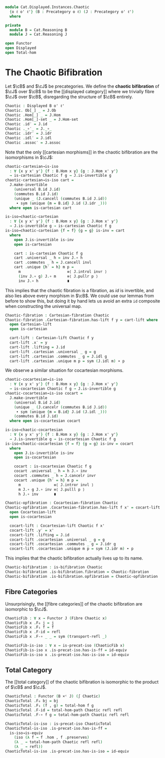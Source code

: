 <!--
```agda
open import Cat.Displayed.Bifibration
open import Cat.Displayed.Cocartesian
open import Cat.Displayed.Cartesian
open import Cat.Functor.Equivalence
open import Cat.Instances.Product
open import Cat.Displayed.Fibre
open import Cat.Displayed.Total
open import Cat.Displayed.Base
open import Cat.Prelude

import Cat.Reasoning
```
-->

```agda
module Cat.Displayed.Instances.Chaotic
  {o ℓ o' ℓ'} (B : Precategory o ℓ) (J : Precategory o' ℓ')
  where

private
  module B = Cat.Reasoning B
  module J = Cat.Reasoning J

open Functor
open Displayed
open Total-hom
```

# The Chaotic Bifibration

Let $\cB$ and $\cJ$ be precategories. We define the
**chaotic bifibration** of $\cJ$ over $\cB$ to be the [[displayed
category]] where we trivially fibre $\cJ$ over $\cB$, disregarding the
structure of $\cB$ entirely.

```agda
Chaotic : Displayed B o' ℓ'
Chaotic. Ob[_] _ = J.Ob
Chaotic .Hom[_] _ = J.Hom
Chaotic .Hom[_]-set _ = J.Hom-set
Chaotic .id′ = J.id
Chaotic ._∘′_ = J._∘_
Chaotic .idr′ = J.idr
Chaotic .idl′ = J.idl
Chaotic .assoc′ = J.assoc
```

Note that the only [[cartesian morphisms]] in the chaotic bifibration are
the isomorphisms in $\cJ$:

```agda
chaotic-cartesian→is-iso
  : ∀ {x y x' y'} {f : B.Hom x y} {g : J.Hom x' y'}
  → is-cartesian Chaotic f g → J.is-invertible g
chaotic-cartesian→is-iso cart =
  J.make-invertible
    (universal B.id J.id)
    (commutes B.id J.id)
    (unique _ (J.cancell (commutes B.id J.id))
     ∙ sym (unique {m = B.id} J.id (J.idr _)))
  where open is-cartesian cart

is-iso→chaotic-cartesian
  : ∀ {x y x' y'} {f : B.Hom x y} {g : J.Hom x' y'}
  → J.is-invertible g → is-cartesian Chaotic f g
is-iso→chaotic-cartesian {f = f} {g = g} is-inv = cart
  where
    open J.is-invertible is-inv
    open is-cartesian

    cart : is-cartesian Chaotic f g
    cart .universal _ h = inv J.∘ h
    cart .commutes _ h = J.cancell invl
    cart .unique {h′ = h} m p =
      m                     ≡⟨ J.introl invr ⟩
      (inv J.∘ g) J.∘ m     ≡⟨ J.pullr p ⟩
      inv J.∘ h             ∎
```

This implies that the chaotic fibration is a fibration, as $id$ is
invertible, and also lies above every morphism in $\cB$. We could
use our lemmas from before to show this, but doing it by hand lets
us avoid an extra `id` composite when constructing the universal map.

```agda
Chaotic-fibration : Cartesian-fibration Chaotic
Chaotic-fibration .Cartesian-fibration.has-lift f y = cart-lift where
  open Cartesian-lift
  open is-cartesian

  cart-lift : Cartesian-lift Chaotic f y
  cart-lift .x′ = y
  cart-lift .lifting = J.id
  cart-lift .cartesian .universal _ g = g
  cart-lift .cartesian .commutes _ g = J.idl g
  cart-lift .cartesian .unique m p = sym (J.idl m) ∙ p
```

We observe a similar situation for cocartesian morphisms.

```agda
chaotic-cocartesian→is-iso
  : ∀ {x y x' y'} {f : B.Hom x y} {g : J.Hom x' y'}
  → is-cocartesian Chaotic f g → J.is-invertible g
chaotic-cocartesian→is-iso cocart =
  J.make-invertible
    (universal B.id J.id)
    (unique _ (J.cancelr (commutes B.id J.id))
     ∙ sym (unique {m = B.id} J.id (J.idl _)))
    (commutes B.id J.id)
  where open is-cocartesian cocart

is-iso→chaotic-cocartesian
  : ∀ {x y x' y'} {f : B.Hom x y} {g : J.Hom x' y'}
  → J.is-invertible g → is-cocartesian Chaotic f g
is-iso→chaotic-cocartesian {f = f} {g = g} is-inv = cocart
  where
    open J.is-invertible is-inv
    open is-cocartesian

    cocart : is-cocartesian Chaotic f g
    cocart .universal _ h = h J.∘ inv
    cocart .commutes _ h = J.cancelr invr
    cocart .unique {h′ = h} m p =
      m               ≡⟨ J.intror invl ⟩
      m J.∘ g J.∘ inv ≡⟨ J.pulll p ⟩
      h J.∘ inv       ∎

Chaotic-opfibration : Cocartesian-fibration Chaotic
Chaotic-opfibration .Cocartesian-fibration.has-lift f x' = cocart-lift where
  open Cocartesian-lift
  open is-cocartesian

  cocart-lift : Cocartesian-lift Chaotic f x'
  cocart-lift .y′ = x'
  cocart-lift .lifting = J.id
  cocart-lift .cocartesian .universal _ g = g
  cocart-lift .cocartesian .commutes _ g = J.idr g
  cocart-lift .cocartesian .unique m p = sym (J.idr m) ∙ p
```

This implies that the chaotic bifibration actually lives up to its name.

```agda
Chaotic-bifibration : is-bifibration Chaotic
Chaotic-bifibration .is-bifibration.fibration = Chaotic-fibration
Chaotic-bifibration .is-bifibration.opfibration = Chaotic-opfibration
```

## Fibre Categories

Unsurprisingly, the [[fibre categories]] of the chaotic bifibration are
isomorphic to $\cJ$.

```agda
ChaoticFib : ∀ x → Functor J (Fibre Chaotic x)
ChaoticFib x .F₀ j = j
ChaoticFib x .F₁ f = f
ChaoticFib x .F-id = refl
ChaoticFib x .F-∘ _ _ = sym (transport-refl _)

ChaoticFib-is-iso : ∀ x → is-precat-iso (ChaoticFib x)
ChaoticFib-is-iso x .is-precat-iso.has-is-ff = id-equiv
ChaoticFib-is-iso x .is-precat-iso.has-is-iso = id-equiv
```

## Total Category

The [[total category]] of the chaotic bifibration is isomorphic to the
product of $\cB$ and $\cJ$.

```agda
ChaoticTotal : Functor (B ×ᶜ J) (∫ Chaotic)
ChaoticTotal .F₀ bj = bj
ChaoticTotal .F₁ (f , g) = total-hom f g
ChaoticTotal .F-id = total-hom-path Chaotic refl refl
ChaoticTotal .F-∘ f g = total-hom-path Chaotic refl refl

ChaoticTotal-is-iso : is-precat-iso ChaoticTotal
ChaoticTotal-is-iso .is-precat-iso.has-is-ff =
  is-iso→is-equiv
    (iso (λ f → f .hom , f .preserves)
    (λ _ → total-hom-path Chaotic refl refl)
    (λ _ → refl))
ChaoticTotal-is-iso .is-precat-iso.has-is-iso = id-equiv
```
